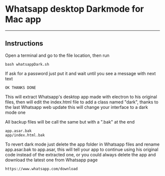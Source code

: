 # Whatsapp desktop Darkmode for Mac app

----
## Instructions

Open a terminal and go to the file location, then run

    bash whatsappDark.sh

If ask for a password just put it and wait until you see a message with next text

    OK THANKS DONE

This will extract Whatsapp's desktop app made with electron to his original files, then will edit the index.html file to add a class named "dark", thanks to the last Whatsapp web update this will change your interface to a dark mode one

All backup files will be call the same but with a ".bak" at the end

    app.asar.bak
    app/index.html.bak

To revert dark mode just delete the app folder in Whatsapp files and rename app.asar.bak to app.asar, this will tell your app to continue using his original code instead of the extracted one, or you could always delete the app and download the latest one from Whatsapp page

    https://www.whatsapp.com/download

